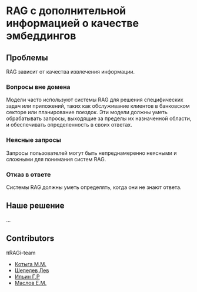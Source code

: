 # RAG c дополнительной информацией о качестве эмбеддингов

## Проблемы
RAG зависит от качества извлечения информации.

### Вопросы вне домена
Модели часто используют системы RAG для решения специфических задач или приложений, таких как обслуживание клиентов в банковском секторе или планирование поездок. Эти модели должны уметь обрабатывать запросы, выходящие за пределы их назначенной области, и обеспечивать определенность в своих ответах.

### Неясные запросы
Запросы пользователей могут быть непреднамеренно неясными и сложными для понимания систем RAG.

### Отказ в ответе
Системы RAG должны уметь определять, когда они не знают ответа.

## Наше решение
...


## Contributors

πRAGi-team

- [Котыга М.М.](https://github.com/Kotyga)
- [Шепелев Лев](https://github.com/LevShepelev)
- [Ильин Г.Р](https://github.com/GlebIsrailevich)
- [Маслов Е.М.](https://github.com/evgmaslov)